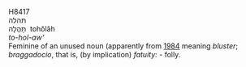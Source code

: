 <body>
  <p>H8417<br>  תּהלה  <br> תָּּהֳלָה  ‎  tohŏlâh  <br><i>to-hol-aw‘ </i><br>Feminine of an unused noun (apparently from <a href="h1984.htm">1984</a>  meaning <i>bluster</i>; <i>braggadocio</i>, that is, (by implication) <i>fatuity: - </i>folly.<br></p>
 </body>